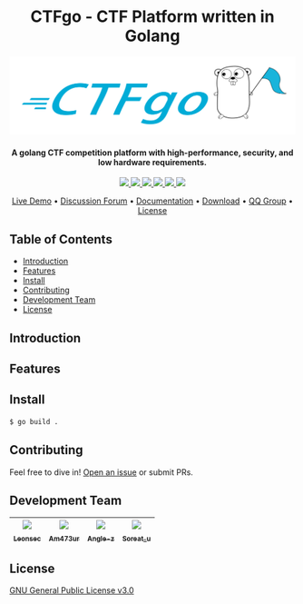 <h1 align="center">
CTFgo - CTF Platform written in Golang
</h1>

![CTFgo-logo](logo.png)

<h4 align="center">
A golang CTF competition platform with high-performance, security, and low hardware requirements.
</h4>

<p align="center">
  <a href="https://github.com/CTF-go/CTFgo/issues">
    <img src="https://img.shields.io/github/issues/CTF-go/CTFgo?style=flat-square">
  </a>
  <a href="https://github.com/CTF-go/CTFgo/network/members">
    <img src="https://img.shields.io/github/forks/CTF-go/CTFgo?style=flat-square">
  </a>
  <a href="https://github.com/CTF-go/CTFgo/stargazers">
    <img src="https://img.shields.io/github/stars/CTF-go/CTFgo?style=flat-square">
  </a>
  <a href="https://github.com/CTF-go/CTFgo/releases">
    <img src="https://img.shields.io/github/v/release/CTF-go/CTFgo?include_prereleases&style=flat-square">
  </a>
  <a href="https://github.com/CTF-go/CTFgo/blob/main/LICENSE">
    <img src="https://img.shields.io/github/license/CTF-go/CTFgo?style=flat-square">
  </a>
  <a href="https://github.com/RichardLitt/standard-readme">
    <img src="https://img.shields.io/badge/readme%20style-standard-brightgreen.svg?style=flat-square">
  </a>
</p>

<p align="center">
  <a target="_blank" href="https://ctfgo.top/">Live Demo</a> •
  <a target="_blank" href="https://github.com/CTF-go/CTFgo/">Discussion Forum</a> •
  <a target="_blank" href="https://github.com/CTF-go/CTFgo/">Documentation</a> •
  <a href="https://github.com/cloudreve/Cloudreve/releases">Download</a> •
  <a target="_blank" href="https://qm.qq.com/cgi-bin/qm/qr?k=LjfRVr0qw60VY7P8lqlfOcSMr4kHwoIR&jump_from=webapi">QQ Group</a> •
  <a href="#License">License</a>
</p>


## Table of Contents

- [Introduction](#introduction)
- [Features](#features)
- [Install](#install)
- [Contributing](#contributing)
- [Development Team](#development-team)
- [License](#license)


## Introduction


## Features


## Install


```sh
$ go build .
```

## Contributing

Feel free to dive in! [Open an issue](https://github.com/CTF-go/CTFgo/issues/new) or submit PRs.


## Development Team

| [<img src="https://github.com/Le0nsec.png?s=64" width="100px"/><br><sub><b>Leonsec</b></sub>](https://github.com/Le0nsec)<br> | [<img src="https://github.com/Am473ur.png?s=64" width="100px"/><br><sub><b>Am473ur</b></sub>](https://github.com/Am473ur)<br> | [<img src="https://github.com/angle-z.png?s=64" width="100px"/><br><sub><b>Angle-z</b></sub>](https://github.com/angle-z)<br>  | [<img src="https://github.com/soreatu.png?s=64" width="100px"/><br><sub><b>Soreat_u</b></sub>](https://github.com/soreatu)<br> 
| :---: | :---: | :---: | :---: |


## License

[GNU General Public License v3.0](https://github.com/CTF-go/CTFgo/blob/main/LICENSE)

